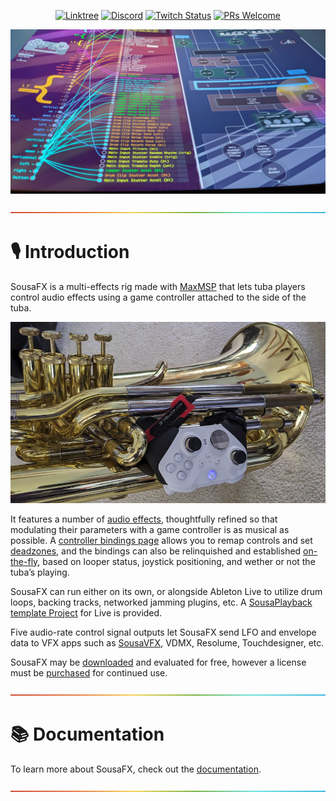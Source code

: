 <div align="center">

[![Linktree](https://img.shields.io/badge/linktree-1de9b6?logo=linktree&style=flat-square&color=029900)](https://linktr.ee/sousastep) [![Discord](https://img.shields.io/discord/1044699978993504368?label=Discord&logo=discord&logoColor=5865F2&style=flat-square&color=5865F2)](https://discord.gg/feBwTZt84d) [![Twitch Status](https://img.shields.io/twitch/status/sousastep?label=Twitch&logo=twitch&style=flat-square)](https://www.twitch.tv/sousastep) [![PRs Welcome](https://img.shields.io/badge/PRs-welcome-brightgreen.svg?style=flat-square&color=029900)](https://makeapullrequest.com) 

</div>

![sousafx](../SousaFX/.docs/_images/sousafx-lookup.jpg)

<a href="#studio_microphone-introduction">![rainbow](./media/rainbow.png)</a>

# :studio_microphone: Introduction

SousaFX is a multi-effects rig made with [MaxMSP](https://cycling74.com/products/max) that lets tuba players control audio effects using a game controller attached to the side of the tuba.

![gamepad](../SousaFX/.docs/_images/tubagamepad.png)

It features a number of [audio effects](https://sousastep.github.io/SousaFX-docs/en/master/content/fx.html#audio-effects), thoughtfully refined so that modulating their parameters with a game controller is as musical as possible. A [controller bindings page](https://sousastep.github.io/SousaFX-docs/en/master/content/bindings.html#controller-bindings) allows you to remap controls and set [deadzones](https://sousastep.github.io/SousaFX-docs/en/master/content/deadzones.html#deadzones), and the bindings can also be relinquished and established [on-the-fly](https://sousastep.github.io/SousaFX-docs/en/master/content/pcl.html#parameter-control-logic), based on looper status, joystick positioning, and wether or not the tuba’s playing.

SousaFX can run either on its own, or alongside Ableton Live to utilize drum loops, backing tracks, networked jamming plugins, etc. A [SousaPlayback template Project](https://sousastep.github.io/SousaFX-docs/en/master/content/playback.html#sousaplaybacktemplate) for Live is provided.

Five audio-rate control signal outputs let SousaFX send LFO and envelope data to VFX apps such as [SousaVFX](https://sousastep.github.io/SousaFX-docs/en/master/content/sousavfx.html), VDMX, Resolume, Touchdesigner, etc.

SousaFX may be [downloaded](https://sousastep.github.io/SousaFX-docs/en/master/content/install.html#installation) and evaluated for free, however a license must be [purchased](https://sousastep.github.io/SousaFX-docs/en/master/content/purchase.html#purchase) for continued use.

<a href="#books-documentation">![rainbow](./media/rainbow.png)</a>

# :books: Documentation

To learn more about SousaFX, check out the [documentation](https://sousastep.github.io/SousaFX-docs/en/master/index.html).

<a href="#">![rainbow](./media/rainbow.png)</a>
